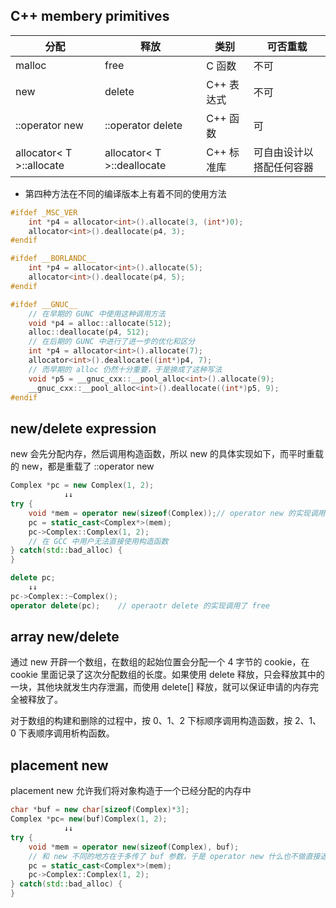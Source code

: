 ## C++ membery primitives
|分配|释放|类别|可否重载|
|---|---|---|---|
|malloc|free|C 函数|不可|
|new|delete|C++ 表达式| 不可|
|::operator new|::operator delete|C++ 函数|可|
|allocator< T >::allocate|allocator< T >::deallocate|C++ 标准库|可自由设计以搭配任何容器|

- 第四种方法在不同的编译版本上有着不同的使用方法
```cpp
#ifdef _MSC_VER
    int *p4 = allocator<int>().allocate(3, (int*)0);
    allocator<int>().deallocate(p4, 3);
#endif

#ifdef __BORLANDC__
    int *p4 = allocator<int>().allocate(5);
    allocator<int>().deallocate(p4, 5);
#endif

#ifdef __GNUC__
    // 在早期的 GUNC 中使用这种调用方法
    void *p4 = alloc::allocate(512);
    alloc::deallocate(p4, 512);
    // 在后期的 GUNC 中进行了进一步的优化和区分
    int *p4 = allocator<int>().allocate(7);
    allocator<int>().deallocate((int*)p4, 7);
    // 而早期的 alloc 仍然十分重要，于是换成了这种写法
    void *p5 = __gnuc_cxx::__pool_alloc<int>().allocate(9);
    __gnuc_cxx::__pool_alloc<int>().deallocate((int*)p5, 9);
#endif
```

## new/delete expression
new 会先分配内存，然后调用构造函数，所以 new 的具体实现如下，而平时重载的 new，都是重载了 ::operator new
```cpp
Complex *pc = new Complex(1, 2);
            ↓↓
try {
    void *mem = operator new(sizeof(Complex));// operator new 的实现调用了 malloc
    pc = static_cast<Complex*>(mem);
    pc->Complex::Complex(1, 2);
    // 在 GCC 中用户无法直接使用构造函数
} catch(std::bad_alloc) {
}

delete pc;
    ↓↓
pc->Complex::~Complex();
operator delete(pc);    // operaotr delete 的实现调用了 free
```

## array new/delete
通过 new 开辟一个数组，在数组的起始位置会分配一个 4 字节的 cookie，在 cookie 里面记录了这次分配数组的长度。如果使用 delete 释放，只会释放其中的一块，其他块就发生内存泄漏，而使用 delete[] 释放，就可以保证申请的内存完全被释放了。

对于数组的构建和删除的过程中，按 0、1、2 下标顺序调用构造函数，按 2、1、0 下表顺序调用析构函数。

## placement new
placement new 允许我们将对象构造于一个已经分配的内存中
```cpp
char *buf = new char[sizeof(Complex)*3];
Complex *pc= new(buf)Complex(1, 2);
            ↓↓
try {
    void *mem = operator new(sizeof(Complex), buf);
    // 和 new 不同的地方在于多传了 buf 参数，于是 operator new 什么也不做直接返回 buf
    pc = static_cast<Complex*>(mem);
    pc->Complex::Complex(1, 2);
} catch(std::bad_alloc) {
}
```

